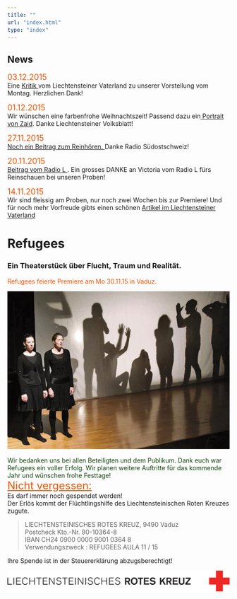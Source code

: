 ```yaml
---
title: ""
url: "index.html"
type: "index"
---
```


<div id="news">
<h2>News</h2>

<Font size="4"><span style="color:#F15303">03.12.2015</span></Font><br/> 
Eine <a href="/VaterlandKritik.pdf"> Kritik </a> vom Liechtensteiner Vaterland zu unserer Vorstellung vom Montag. Herzlichen Dank! 
<br/>

<Font size="4"><span style="color:#F15303">01.12.2015</span></Font><br/>
Wir wünschen eine farbenfrohe Weihnachtszeit! Passend dazu ein<a href="/Weihnachten-16.pdf"> Portrait von Zaid</a>. Danke  Liechtensteiner Volksblatt! 

<Font size="4"><span style="color:#F15303">27.11.2015</span></Font><br/>
<a href="/RadioGrischna.MP3"> Noch ein Beitrag zum Reinhören. </a> Danke Radio Südostschweiz!

<Font size="4"><span style="color:#F15303">20.11.2015</span></Font><br/>
<a href="/RadioLRefugees.MP3"> Beitrag vom Radio L </a>. Ein grosses DANKE an Victoria vom Radio L fürs Reinschauen bei unseren Proben! <br/>

<Font size="4"><span style="color:#F15303">14.11.2015</span></Font><br/>
Wir sind fleissig am Proben, nur noch zwei Wochen bis zur Premiere! Und für noch mehr Vorfreude gibts einen schönen <a href="/vaterland.pdf"> Artikel im Liechtensteiner Vaterland</a>
</div>


# Refugees
### Ein Theaterstück über Flucht, Traum und Realität.

<p>
<span style="color:#F15303">Refugees feierte Premiere am  Mo 30.11.15 in Vaduz. <br/> </span>
</p>
<p>
<img src="/premiere1115.jpg"/></p>
  <span style="color:#10420A">
Wir bedanken uns bei allen Beteiligten und dem Publikum. Dank euch war Refugees ein voller Erfolg. 
Wir planen weitere Auftritte für das kommende Jahr und wünschen frohe Festtage!</br></span>
<FONT SIZE="5"><span style="color:#F15303"><u>Nicht vergessen:</u></span><br/></FONT>
Es darf immer noch gespendet werden!<br/>Der Erlös kommt der Flüchtlingshilfe des Liechtensteinischen Roten Kreuzes zugute. <br/>

<blockquote>
LIECHTENSTEINISCHES ROTES KREUZ, 9490 Vaduz<br/>
Postcheck
Kto.-Nr. 90-10364-8<br/>
IBAN    CH24 0900 0000 9001 0364 8 <br/>
Verwendungszweck : REFUGEES AULA 11 / 15<br/>
</blockquote>

Ihre Spende ist in der Steuererklärung abzugsberechtigt!

<img src="/RotesKreuz-Logo-Web.gif"/>

